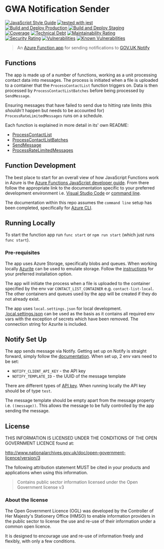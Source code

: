 # GWA Notification Sender

[![JavaScript Style Guide](https://img.shields.io/badge/code_style-standard-brightgreen.svg)](https://standardjs.com)
[![tested with jest](https://img.shields.io/badge/tested_with-jest-99424f.svg)](https://github.com/facebook/jest)\
[![Build and Deploy Production](https://github.com/DEFRA/gwa-notification-sender/actions/workflows/build-and-deploy-production.yml/badge.svg)](https://github.com/DEFRA/gwa-notification-sender/actions/workflows/build-and-deploy-production.yml)
[![Build and Deploy Staging](https://github.com/DEFRA/gwa-notification-sender/actions/workflows/build-and-deploy-staging.yml/badge.svg)](https://github.com/DEFRA/gwa-notification-sender/actions/workflows/build-and-deploy-staging.yml)\
[![Coverage](https://sonarcloud.io/api/project_badges/measure?project=DEFRA_gwa-notification-sender&metric=coverage)](https://sonarcloud.io/dashboard?id=DEFRA_gwa-notification-sender)
[![Technical Debt](https://sonarcloud.io/api/project_badges/measure?project=DEFRA_gwa-notification-sender&metric=sqale_index)](https://sonarcloud.io/dashboard?id=DEFRA_gwa-notification-sender)
[![Maintainability Rating](https://sonarcloud.io/api/project_badges/measure?project=DEFRA_gwa-notification-sender&metric=sqale_rating)](https://sonarcloud.io/dashboard?id=DEFRA_gwa-notification-sender)\
[![Security Rating](https://sonarcloud.io/api/project_badges/measure?project=DEFRA_gwa-notification-sender&metric=security_rating)](https://sonarcloud.io/dashboard?id=DEFRA_gwa-notification-sender)
[![Vulnerabilities](https://sonarcloud.io/api/project_badges/measure?project=DEFRA_gwa-notification-sender&metric=vulnerabilities)](https://sonarcloud.io/dashboard?id=DEFRA_gwa-notification-sender)
[![Known Vulnerabilities](https://snyk.io/test/github/defra/gwa-notification-sender/badge.svg)](https://snyk.io/test/github/defra/gwa-notification-sender)

> An [Azure Function app](https://azure.microsoft.com/en-gb/services/functions/)
> for sending notifications to
> [GOV.UK Notify](https://www.notifications.service.gov.uk/)

## Functions

The app is made up of a number of functions, working as a unit processing
contact data into messages. The process is initiated when a file is uploaded to
a container that the `ProcessContactList` function triggers on. Data is
then processed by `ProcessContactListBatches` before being processed by
`SendMessage`.

Ensuring messages that have failed to send due to hitting rate limits (this
_shouldn't_ happen but needs to be accounted for) `ProcessRateLimitedMessages`
runs on a schedule.

Each function is explained in more detail in its' own README:

* [ProcessContactList](ProcessContactList/README.md)
* [ProcessContactListBatches](ProcessContactListBatches/README.md)
* [SendMessage](SendMessage/README.md)
* [ProcessRateLimitedMessages](ProcessRateLimitedMessages/README.md)

## Function Development

The best place to start for an overall view of how JavaScript Functions work in
Azure is the
[Azure Functions JavaScript developer guide](https://docs.microsoft.com/en-us/azure/azure-functions/functions-reference-node?tabs=v2).
From there follow the appropriate link to the documentation specific to
your preferred development environment i.e.
[Visual Studio Code](https://docs.microsoft.com/en-us/azure/azure-functions/create-first-function-vs-code-node)
or
[command line](https://docs.microsoft.com/en-us/azure/azure-functions/create-first-function-cli-node?tabs=azure-cli%2Cbrowser).

The documentation within this repo assumes the `command line` setup has been
completed, specifically for
[Azure CLI](https://docs.microsoft.com/en-us/cli/azure/install-azure-cli).

## Running Locally

To start the function app run `func start` or `npm run start` (which just runs
`func start`).

### Pre-requisites

The app uses Azure Storage, specifically blobs and queues. When
working locally
[Azurite](https://github.com/Azure/Azurite) can be used to emulate storage.
Follow the
[instructions](https://docs.microsoft.com/en-us/azure/storage/common/storage-use-azurite)
for your preferred installation option.

The app will initiate the process when a file is uploaded to the container
specified by the env var `CONTACT_LIST_CONTAINER` e.g.
`contact-list-local`. The other containers and queues used by the app
will be created if they do not already exist.

The app uses `local.settings.json` for local development.
[.local.settings.json](.local.settings.json) can be used as the
basis as it contains all required env vars with the exception of secrets which
have been removed. The connection string for Azurite is included.

## Notify Set Up

The app sends message via Notify. Getting set up on Notify is straight forward,
simply follow the
[documentation](https://www.notifications.service.gov.uk/using-notify/get-started).
When set up, 2 env vars need to be set:

* `NOTIFY_CLIENT_API_KEY` - the API key
* `NOTIFY_TEMPLATE_ID` - the UUID of the message template

There are different types of
[API key](https://docs.notifications.service.gov.uk/rest-api.html#api-keys).
When running locally the API key should be of type `test`.

The message template should be empty apart from the message property i.e.
`((message))`. This allows the message to be fully controlled by the app
sending the message.

## License

THIS INFORMATION IS LICENSED UNDER THE CONDITIONS OF THE OPEN GOVERNMENT
LICENCE found at:

<http://www.nationalarchives.gov.uk/doc/open-government-licence/version/3>

The following attribution statement MUST be cited in your products and
applications when using this information.

> Contains public sector information licensed under the Open Government license
> v3

### About the license

The Open Government Licence (OGL) was developed by the Controller of Her
Majesty's Stationery Office (HMSO) to enable information providers in the
public sector to license the use and re-use of their information under a common
open licence.

It is designed to encourage use and re-use of information freely and flexibly,
with only a few conditions.
